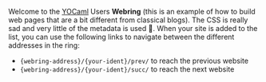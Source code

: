 Welcome to the [YOCaml](https://github.com/xhtmlboi/yocaml) Users **Webring**
(this is an example of how to build web pages that are a bit different from
classical blogs). The CSS is really sad and very little of the metadata is used
🤠. When your site is added to the list, you can use the following links to
navigate between the different addresses in the ring:

- `{webring-address}/{your-ident}/prev/` to reach the previous website
- `{webring-address}/{your-ident}/succ/` to reach the next website
